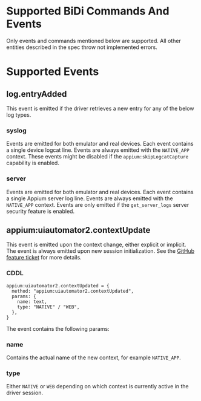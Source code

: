 # Supported BiDi Commands And Events

Only events and commands mentioned below are supported.
All other entities described in the spec throw not implemented errors.

# Supported Events

## log.entryAdded

This event is emitted if the driver retrieves a new entry for any of the below log types.

### syslog

Events are emitted for both emulator and real devices. Each event contains a single device logcat line.
Events are always emitted with the `NATIVE_APP` context.
These events might be disabled if the `appium:skipLogcatCapture` capability is enabled.

### server

Events are emitted for both emulator and real devices. Each event contains a single Appium server log line.
Events are always emitted with the `NATIVE_APP` context.
Events are only emitted if the `get_server_logs` server security feature is enabled.

## appium:uiautomator2.contextUpdate

This event is emitted upon the context change, either explicit or implicit.
The event is always emitted upon new session initialization.
See the [GitHub feature ticket](https://github.com/appium/appium/issues/20741) for more details.

### CDDL

```cddl
appium:uiautomator2.contextUpdated = {
  method: "appium:uiautomator2.contextUpdated",
  params: {
    name: text,
    type: "NATIVE" / "WEB",
  },
}
```

The event contains the following params:

### name

Contains the actual name of the new context, for example `NATIVE_APP`.

### type

Either `NATIVE` or `WEB` depending on which context is currently active in the driver session.
